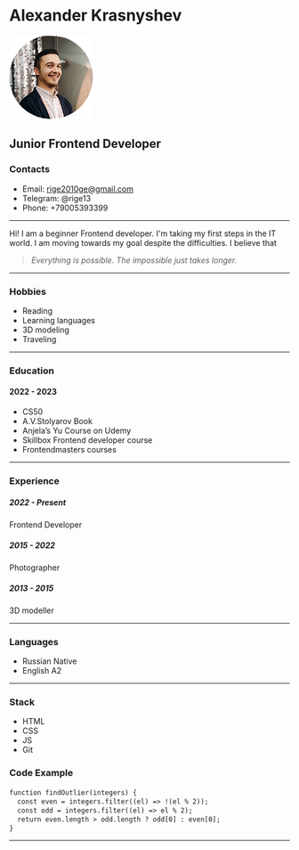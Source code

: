 # Alexander Krasnyshev

![photo-Alex](/img/photo-Alex.png)

## Junior Frontend Developer


### Contacts
+ Email: rige2010ge@gmail.com
+ Telegram: @rige13
+ Phone: +79005393399

***

Hi! I am a beginner Frontend developer.
I'm taking my first steps in the IT world.
I am moving towards my goal despite the difficulties.
I believe that 
>*Everything is possible. The impossible just takes longer.*

***

### Hobbies
+ Reading
+ Learning languages
+ 3D modeling
+ Traveling

***

### Education

#### 2022 - 2023

- CS50
- A.V.Stolyarov Book
- Anjela’s Yu Course on Udemy
- Skillbox Frontend developer course
- Frontendmasters courses

***

### Experience

##### 2022 - Present
Frontend Developer

##### 2015 - 2022
Photographer

##### 2013 - 2015
3D modeller

***

### Languages
+ Russian Native
+ English A2

***

### Stack
+ HTML
+ CSS
+ JS
+ Git

### Code Example
```
function findOutlier(integers) {
  const even = integers.filter((el) => !(el % 2));
  const odd = integers.filter((el) => el % 2);
  return even.length > odd.length ? odd[0] : even[0];
}
```

***